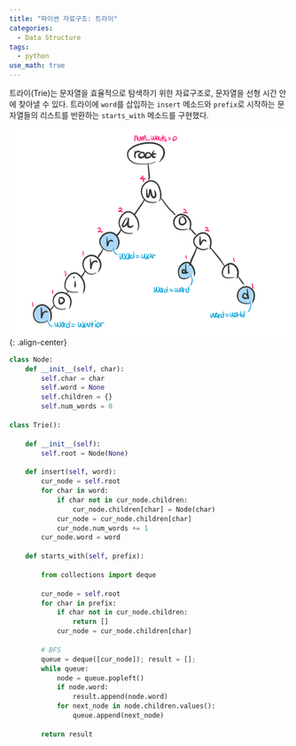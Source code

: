 ```yaml
---
title: "파이썬 자료구조: 트라이"
categories:
  - Data Structure
tags:
  - python
use_math: true
---
```


트라이(Trie)는 문자열을 효율적으로 탐색하기 위한 자료구조로, 문자열을 선형 시간 안에 찾아낼 수 있다. 트라이에 `word`를 삽입하는 `insert` 메소드와 `prefix`로 시작하는 문자열들의 리스트를 반환하는 `starts_with` 메소드를 구현했다.

![(1)](/images/2021-04-28-trie.png){: .align-center}

```python
class Node:
    def __init__(self, char):
        self.char = char
        self.word = None
        self.children = {}
        self.num_words = 0
        
class Trie():
    
    def __init__(self):
        self.root = Node(None)
        
    def insert(self, word):
        cur_node = self.root
        for char in word:
            if char not in cur_node.children:
                cur_node.children[char] = Node(char)
            cur_node = cur_node.children[char]
            cur_node.num_words += 1
        cur_node.word = word
    
    def starts_with(self, prefix):
        
        from collections import deque
        
        cur_node = self.root
        for char in prefix:
            if char not in cur_node.children:
                return []
            cur_node = cur_node.children[char]
        
        # BFS
        queue = deque([cur_node]); result = [];
        while queue:
            node = queue.popleft()
            if node.word:
                result.append(node.word)
            for next_node in node.children.values():
                queue.append(next_node)
        
        return result
```
